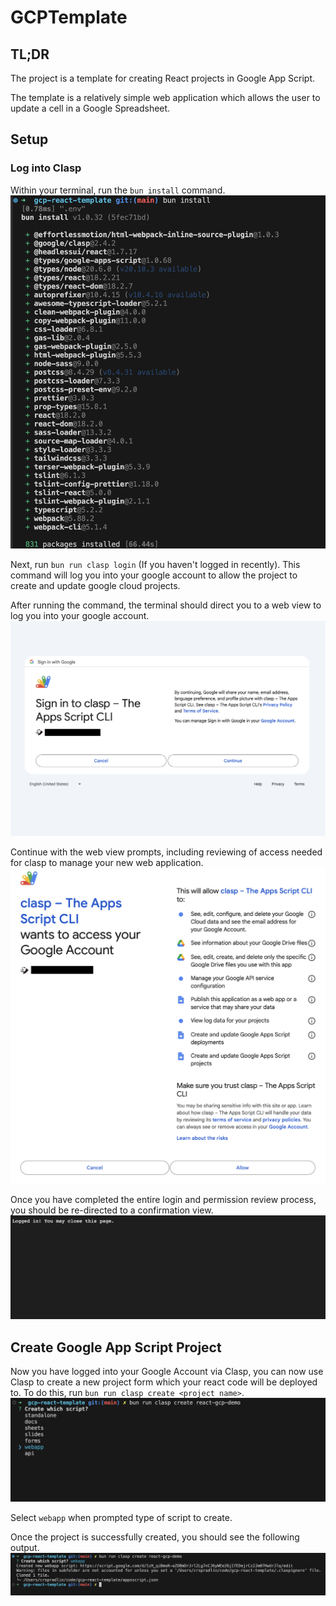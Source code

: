 # GCPTemplate

## TL;DR
The project is a template for creating React projects in Google App Script.

The template is a relatively simple web application which allows the user to update a cell in a Google Spreadsheet.

## Setup

### Log into Clasp
Within your terminal, run the `bun install` command.
![run_bun_install.png](./docs/media/run_bun_install.png)

Next, run `bun run clasp login` (If you haven't logged in recently). This command will log you into your google account to allow the project to create and update google cloud projects.

After running the command, the terminal should direct you to a web view to log you into your google account.
![run_bun_login_web_view.png](./docs/media/run_bun_login_web_view.png)

Continue with the web view prompts, including reviewing of access needed for clasp to manage your new web application.
![run_bun_login_web_view_cli_permissions.png](./docs/media/run_bun_login_web_view_cli_permissions.png)

Once you have completed the entire login and permission review process, you should be re-directed to a confirmation view.
![run_bun_login_web_view_logged_in.png](./docs/media/run_bun_login_web_view_logged_in.png)

## Create Google App Script Project

Now you have logged into your Google Account via Clasp, you can now use Clasp to create a new project form which your react code will be deployed to. To do this, run `bun run clasp create <project name>`.
![bun_run_clasp_create.png](./docs/media/bun_run_clasp_create.png)

Select `webapp` when prompted type of script to create.

Once the project is successfully created, you should see the following output.
![bun_run_clasp_create_done.png](./docs/media/bun_run_clasp_create_done.png)

